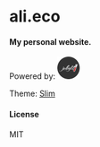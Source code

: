 # ali.eco

#### My personal website.

Powered by:
[![Jekyll](/assets/icons/jekyll-logo.png)](https://jekyllrb.com/)

Theme:
[Slim](https://github.com/syaning/slim)

#### License

MIT
